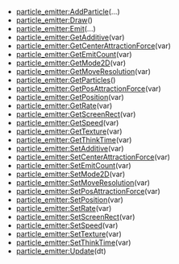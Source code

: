 - [particle_emitter:AddParticle](nil)(...)
- [particle_emitter:Draw](nil)()
- [particle_emitter:Emit](nil)(...)
- [particle_emitter:GetAdditive](nil)(var)
- [particle_emitter:GetCenterAttractionForce](nil)(var)
- [particle_emitter:GetEmitCount](nil)(var)
- [particle_emitter:GetMode2D](nil)(var)
- [particle_emitter:GetMoveResolution](nil)(var)
- [particle_emitter:GetParticles](nil)()
- [particle_emitter:GetPosAttractionForce](nil)(var)
- [particle_emitter:GetPosition](nil)(var)
- [particle_emitter:GetRate](nil)(var)
- [particle_emitter:GetScreenRect](nil)(var)
- [particle_emitter:GetSpeed](nil)(var)
- [particle_emitter:GetTexture](nil)(var)
- [particle_emitter:GetThinkTime](nil)(var)
- [particle_emitter:SetAdditive](nil)(var)
- [particle_emitter:SetCenterAttractionForce](nil)(var)
- [particle_emitter:SetEmitCount](nil)(var)
- [particle_emitter:SetMode2D](nil)(var)
- [particle_emitter:SetMoveResolution](nil)(var)
- [particle_emitter:SetPosAttractionForce](nil)(var)
- [particle_emitter:SetPosition](nil)(var)
- [particle_emitter:SetRate](nil)(var)
- [particle_emitter:SetScreenRect](nil)(var)
- [particle_emitter:SetSpeed](nil)(var)
- [particle_emitter:SetTexture](nil)(var)
- [particle_emitter:SetThinkTime](nil)(var)
- [particle_emitter:Update](nil)(dt)